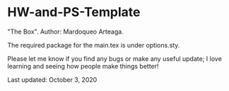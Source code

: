 # HW-and-PS-Template
"The Box". Author: Mardoqueo Arteaga. 

The required package for the main.tex is under options.sty.

Please let me know if you find any bugs or make any useful update; I love learning and seeing how people make things better!

Last updated: October 3, 2020
